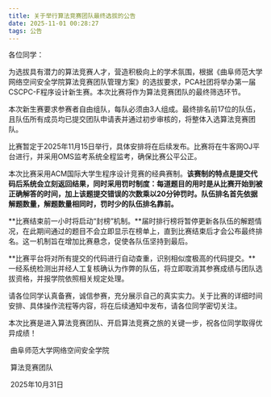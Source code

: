 ```yaml
---
title: 关于举行算法竞赛团队最终选拔的公告
date: 2025-11-01 00:28:27
tags: 公告
---
```


各位同学：

为选拔具有潜力的算法竞赛人才，营造积极向上的学术氛围，根据《曲阜师范大学网络空间安全学院算法竞赛团队管理方案》的选拔要求，PCA社团将举办第一届CSCPC-F程序设计新生赛。本次比赛将作为算法竞赛团队的最终筛选环节。

本次新生赛要求参赛者自由组队，每队必须由3人组成。最终排名前17位的队伍，且队伍所有成员均已提交团队申请表并通过初步审核的，将整体入选算法竞赛团队。

比赛暂定于2025年11月15日举行，具体安排将在后续发布。比赛将在牛客网OJ平台进行，并采用OMS监考系统全程监考，确保比赛公平公正。

本次比赛采用ACM国际大学生程序设计竞赛的经典赛制。**该赛制的特点是提交代码后系统会立刻返回结果，同时采用罚时制度：每道题目的用时是从比赛开始到被正确解答的时间，加上该题提交错误的次数乘以20分钟罚时。队伍排名首先依据解题数量，解题数量相同时，罚时少的队伍排名靠前。**

**比赛结束前一小时将启动“封榜”机制。**届时排行榜将暂停更新各队伍的解题情况，在此期间通过的题目不会立即显示在榜单上，直到比赛结束后才会公布最终排名。这一机制旨在增加比赛悬念，促使各队伍坚持到最后。

**比赛平台将对所有提交的代码进行自动查重，识别相似度极高的代码提交。**一经系统检测出并经人工复核确认为作弊的队伍，将立即取消其参赛成绩与团队选拔资格，并报学院依照相关规定处理。

请各位同学认真备赛，诚信参赛，充分展示自己的真实实力。关于比赛的详细时间安排、具体操作流程等内容，将在后续通知中发布，请各位同学密切关注。

本次比赛是进入算法竞赛团队、开启算法竞赛之旅的关键一步，祝各位同学取得优异成绩！

​																						曲阜师范大学网络空间安全学院

​																						算法竞赛团队

​																						2025年10月31日
